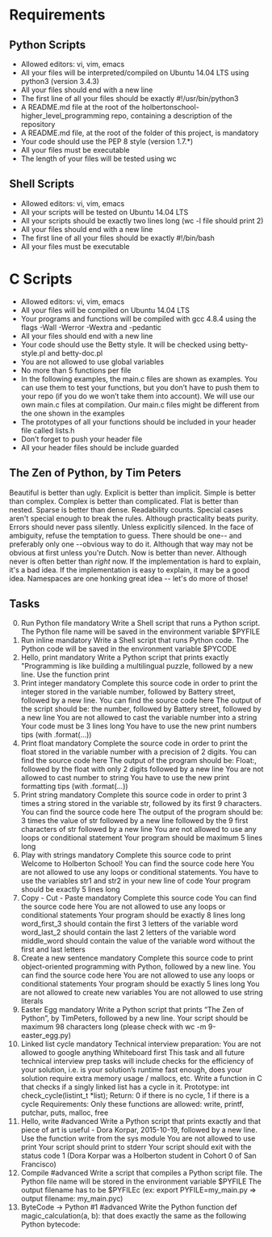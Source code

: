 # Requirements

## Python Scripts

- Allowed editors: vi, vim, emacs
- All your files will be interpreted/compiled on Ubuntu 14.04 LTS using python3 (version 3.4.3)
- All your files should end with a new line
- The first line of all your files should be exactly #!/usr/bin/python3
- A README.md file at the root of the holbertonschool-higher_level_programming repo, containing a description of the repository
- A README.md file, at the root of the folder of this project, is mandatory
- Your code should use the PEP 8 style (version 1.7.*)
- All your files must be executable
- The length of your files will be tested using wc

## Shell Scripts

- Allowed editors: vi, vim, emacs
- All your scripts will be tested on Ubuntu 14.04 LTS
- All your scripts should be exactly two lines long (wc -l file should print 2)
- All your files should end with a new line
- The first line of all your files should be exactly #!/bin/bash
- All your files must be executable

# C Scripts

- Allowed editors: vi, vim, emacs
- All your files will be compiled on Ubuntu 14.04 LTS
- Your programs and functions will be compiled with gcc 4.8.4 using the flags -Wall -Werror -Wextra and -pedantic
- All your files should end with a new line
- Your code should use the Betty style. It will be checked using betty-style.pl and betty-doc.pl
- You are not allowed to use global variables
- No more than 5 functions per file
- In the following examples, the main.c files are shown as examples. You can use them to test your functions, but you don’t have to push them to your repo (if you do we won’t take them into account). We will use our own main.c files at compilation. Our main.c files might be different from the one shown in the examples
- The prototypes of all your functions should be included in your header file called lists.h
- Don’t forget to push your header file
- All your header files should be include guarded

## The Zen of Python, by Tim Peters

Beautiful is better than ugly.
Explicit is better than implicit.
Simple is better than complex.
Complex is better than complicated.
Flat is better than nested.
Sparse is better than dense.
Readability counts.
Special cases aren't special enough to break the rules.
Although practicality beats purity.
Errors should never pass silently.
Unless explicitly silenced.
In the face of ambiguity, refuse the temptation to guess.
There should be one-- and preferably only one --obvious way to do it.
Although that way may not be obvious at first unless you're Dutch.
Now is better than never.
Although never is often better than *right* now.
If the implementation is hard to explain, it's a bad idea.
If the implementation is easy to explain, it may be a good idea.
Namespaces are one honking great idea -- let's do more of those!

## Tasks

0. Run Python file mandatory
Write a Shell script that runs a Python script.
The Python file name will be saved in the environment variable $PYFILE
1. Run inline mandatory
Write a Shell script that runs Python code.
The Python code will be saved in the environment variable $PYCODE
2. Hello, print mandatory
Write a Python script that prints exactly "Programming is like building a multilingual puzzle, followed by a new line.
Use the function print
3. Print integer mandatory
Complete this source code in order to print the integer stored in the variable number, followed by Battery street, followed by a new line.
You can find the source code here
The output of the script should be:
the number, followed by Battery street,
followed by a new line
You are not allowed to cast the variable number into a string
Your code must be 3 lines long
You have to use the new print numbers tips (with .format(...))
4. Print float mandatory
Complete the source code in order to print the float stored in the variable number with a precision of 2 digits.
You can find the source code here
The output of the program should be:
Float:, followed by the float with only 2 digits
followed by a new line
You are not allowed to cast number to string
You have to use the new print formatting tips (with .format(...))
5. Print string mandatory
Complete this source code in order to print 3 times a string stored in the variable str, followed by its first 9 characters.
You can find the source code here
The output of the program should be:
3 times the value of str
followed by a new line
followed by the 9 first characters of str
followed by a new line
You are not allowed to use any loops or conditional statement
Your program should be maximum 5 lines long
6. Play with strings mandatory
Complete this source code to print Welcome to Holberton School!
You can find the source code here
You are not allowed to use any loops or conditional statements.
You have to use the variables str1 and str2 in your new line of code
Your program should be exactly 5 lines long
7. Copy - Cut - Paste mandatory
Complete this source code
You can find the source code here
You are not allowed to use any loops or conditional statements
Your program should be exactly 8 lines long
word_first_3 should contain the first 3 letters of the variable word
word_last_2 should contain the last 2 letters of the variable word
middle_word should contain the value of the variable word without the first and last letters
8. Create a new sentence mandatory
Complete this source code to print object-oriented programming with Python, followed by a new line.
You can find the source code here
You are not allowed to use any loops or conditional statements
Your program should be exactly 5 lines long
You are not allowed to create new variables
You are not allowed to use string literals
9. Easter Egg mandatory
Write a Python script that prints “The Zen of Python”, by TimPeters, followed by a new line.
Your script should be maximum 98 characters long (please check with wc -m 9-easter_egg.py)
10. Linked list cycle mandatory
Technical interview preparation:
You are not allowed to google anything
Whiteboard first
This task and all future technical interview prep tasks will include checks for the efficiency of your solution, i.e. is your solution’s runtime fast enough, does your solution require extra memory usage / mallocs, etc.
Write a function in C that checks if a singly linked list has a cycle in it.
Prototype: int check_cycle(listint_t *list);
Return: 0 if there is no cycle, 1 if there is a cycle
Requirements:
Only these functions are allowed: write, printf, putchar, puts, malloc, free
11. Hello, write #advanced
Write a Python script that prints exactly and that piece of art is useful - Dora Korpar, 2015-10-19, followed by a new line.
Use the function write from the sys module
You are not allowed to use print
Your script should print to stderr
Your script should exit with the status code 1
(Dora Korpar was a Holberton student in Cohort 0 of San Francisco)
12. Compile #advanced
Write a script that compiles a Python script file.
The Python file name will be stored in the environment variable $PYFILE
The output filename has to be $PYFILEc (ex: export PYFILE=my_main.py => output filename: my_main.pyc)
13. ByteCode -> Python #1 #advanced
Write the Python function def magic_calculation(a, b): that does exactly the same as the following Python bytecode: